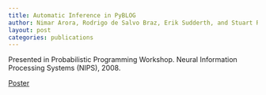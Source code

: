 ```yaml
---
title: Automatic Inference in PyBLOG
author: Nimar Arora, Rodrigo de Salvo Braz, Erik Sudderth, and Stuart Russell.
layout: post
categories: publications
---
```


Presented in Probabilistic Programming Workshop. Neural Information
Processing Systems (NIPS), 2008.

[Poster](Arora_PP_NIPS_08.ppt)
